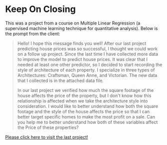 # Keep On Closing #

This was a project from a course on Multiple Linear Regression (a supervised machine learning technique for quantitative analysis). Below is the prompt from the client:

> Hello! I hope this message finds you well! After our last project predicting house prices was so successful, I thought we could work on a follow up project. Since the last time I have collected more data to improve the model to predict house prices. It was clear that I needed at least one other predictor, so I decided to start recording the style of architecture of each property. I specialize in three types of Architectures: Craftsman, Queen Anne, and Victorian. The new data that I collected is in the attached data file.
> 
> In our last project we verified how much the square footage of the house affects the price of the property, but I don't know how this relationship is affected when we take the architecture style into consideration. I would like to better understand how both the square footage and the style of the house affects the price so that I can better target specific homes to make the most profit on a sale. Can you help me to better understand how both of these variables affect the Price of these properties?

[Please click here to visit the last project!](https://github.com/SagarBansal7/Always-Be-Closing)
